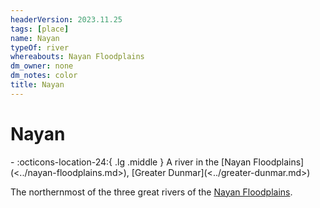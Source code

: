 ```yaml
---
headerVersion: 2023.11.25
tags: [place]
name: Nayan
typeOf: river
whereabouts: Nayan Floodplains
dm_owner: none
dm_notes: color
title: Nayan
---
```

# Nayan
<div class="grid cards ext-narrow-margin ext-one-column" markdown>
-    :octicons-location-24:{ .lg .middle } A river in the [Nayan Floodplains](<../nayan-floodplains.md>), [Greater Dunmar](<../greater-dunmar.md>)  
</div>


The northernmost of the three great rivers of the [Nayan Floodplains](<../nayan-floodplains.md>). 